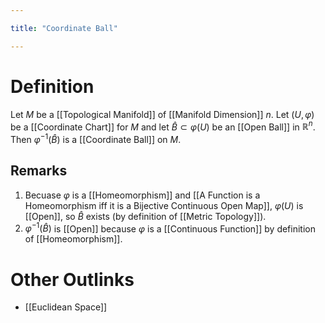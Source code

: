 ```yaml
---

title: "Coordinate Ball"

---
```

# Definition
Let $M$ be a [[Topological Manifold]] of [[Manifold Dimension]] $n$. Let $(U, \varphi)$ be a [[Coordinate Chart]] for $M$ and let $\hat{B} \subset \varphi(U)$ be an [[Open Ball]] in $\mathbb{R}^{n}$. Then $\varphi^{-1}(\hat{B})$ is a [[Coordinate Ball]] on $M$.

## Remarks
1. Becuase $\varphi$ is a [[Homeomorphism]] and [[A Function is a Homeomorphism iff it is a Bijective Continuous Open Map]], $\varphi(U)$ is [[Open]], so $\hat{B}$ exists (by definition of [[Metric Topology]]).
2. $\varphi^{-1}(\hat{B})$ is [[Open]] because $\varphi$ is a [[Continuous Function]] by definition of [[Homeomorphism]].

# Other Outlinks
- [[Euclidean Space]]